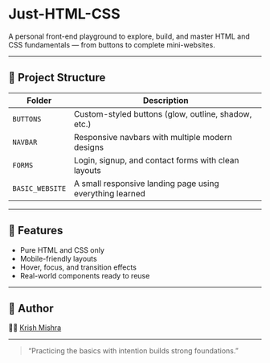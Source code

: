 # Just-HTML-CSS

A personal front-end playground to explore, build, and master HTML and CSS fundamentals — from buttons to complete mini-websites.

---

## 📁 Project Structure

| Folder          | Description                                       |
|-----------------|---------------------------------------------------|
| `BUTTONS`       | Custom-styled buttons (glow, outline, shadow, etc.) |
| `NAVBAR`        | Responsive navbars with multiple modern designs   |
| `FORMS`         | Login, signup, and contact forms with clean layouts |
| `BASIC_WEBSITE` | A small responsive landing page using everything learned |

---

## 🌟 Features

- Pure HTML and CSS only
- Mobile-friendly layouts
- Hover, focus, and transition effects
- Real-world components ready to reuse

---

## 🔗 Author

👨‍💻 [Krish Mishra](https://github.com/kri297)

---

> “Practicing the basics with intention builds strong foundations.”
